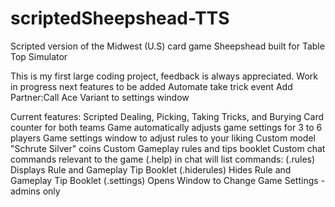 # scriptedSheepshead-TTS
Scripted version of the Midwest (U.S) card game Sheepshead built for Table Top Simulator

This is my first large coding project, feedback is always appreciated. 
Work in progress next features to be added 
  Automate take trick event
  Add Partner:Call Ace Variant to settings window 

Current features:
Scripted Dealing, Picking, Taking Tricks, and Burying
Card counter for both teams
Game automatically adjusts game settings for 3 to 6 players
Game settings window to adjust rules to your liking
Custom model "Schrute Silver" coins
Custom Gameplay rules and tips booklet
Custom chat commands relevant to the game
(.help) in chat will list commands:
  (.rules) Displays Rule and Gameplay Tip Booklet
  (.hiderules) Hides Rule and Gameplay Tip Booklet
  (.settings) Opens Window to Change Game Settings - admins only
